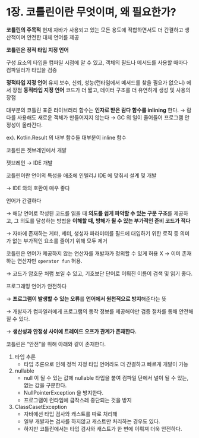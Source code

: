 # 1장. 코틀린이란 무엇이며, 왜 필요한가?

**코틀린의 주목적**
현재 자바가 사용되고 있는 모든 용도에 적합하면서도 더 간결하고 생산적이며 안전한 대체 언어를 제공

**코틀린은 정적 타입 지정 언어**

구성 요소의 타입을 컴파일 시점에 알 수 있고, 객체의 필드나 메서드를 사용할 때마다 컴파일러가 타입을 검증

**정적타입 지정 언어**
유지 보수, 신뢰, 성능(런타임에서 메서드를 찾을 필요가 없으니) 에서 장점
**동적타입 지정 언어**
코드가 더 짧고, 데이터 구조를 더 유연하게 생성 및 사용의 장점

대부분의 코틀린 표준 라이브러리 함수는 **인자로 받은 람다 함수를 inlining** 한다.
→ 람다를 사용해도 새로운 객체가 만들어지지 않는다 → GC 의 일이 줄어들어 프로그램 안정성이 올라간다.

ex). Kotlin.Result 의 내부 함수들 대부분이 inline 함수

코틀린은 젯브레인에서 개발

젯브레인 → IDE 개발

코틀린이란 언어의 특성을 애초에 인텔리J IDE 에 맞춰서 설계 및 개발

→ IDE 와의 호환이 매우 좋다

언어가 간결하다

→ 해당 언어로 작성된 코드를 읽을 때 **의도를 쉽게 파악할 수 있는 구문 구조**를 제공하고,
그 의도를 달성하는 방법을 **이해할 때, 방해가 될 수 있는 부가적인 준비 코드가 적다**

→ 자바에 존재하는 게터, 세터, 생성자 파라미터를 필드에 대입하기 위한 로직 등 
의미가 없는 부가적인 요소를 줄이기 위해 모두 제거

코틀린은 언어가 제공하지 않는 연산자를 개발자가 정의할 수 있게 허용 X
→ 이미 존재하는 연산자만 `operator fun`  허용.

→ 코드가 암호문 처럼 보일 수 있고, 기호보단 단어로 이뤄진 이름이 검색 및 읽기 좋다.

프로그래밍 언어가 안전하다

→ **프로그램이 발생할 수 있는 오류**를 **언어에서 원천적으로 방지**해준다는 뜻

→ 개발자가 컴파일러에게 프로그램의 동작 정보를 제공해야만 검증 절차를 통해 안전해질 수 있다.

→ **생산성과 안정성 사이에 트레이드 오프가 관계가 존재한다.**

코틀린은 “안전”을 위해 아래와 같이 존재한다.

1. 타입 추론
    - 타입 추론으로 인해 정적 지정 타입 언어라도 더 간결하고 빠르게 개발이 가능
2. nullable 
    - null 이 될 수 있는 값에 nullable 타입을 붙여 컴파일 단에서 널이 될 수 있는, 없는 값을 구분한다.
    - NullPointerException 을 방지한다.
    - 프로그램이 런타임에 급작스레 중단되는 것을 방지
3. ClassCasetException
    - 자바에선 타입 검사와 캐스트를 따로 처리해
    - 일부 개발자는 검사를 하지않고 캐스트만 처리하는 경우도 있다.
    - 하지만 코틀린에서는 타입 검사와 캐스트가 한 번에 이뤄져 더욱 안전하다.